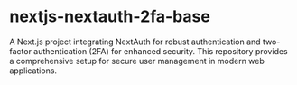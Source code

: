 # nextjs-nextauth-2fa-base
A Next.js project integrating NextAuth for robust authentication and two-factor authentication (2FA) for enhanced security. This repository provides a comprehensive setup for secure user management in modern web applications.
